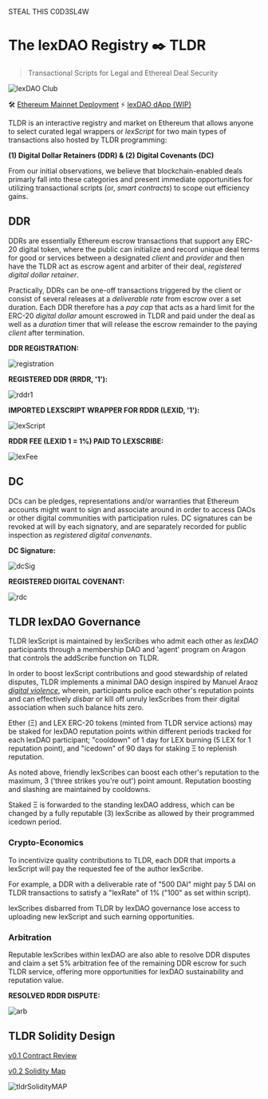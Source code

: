 STEAL THIS C0D3SL4W 

# The lexDAO Registry ✒️ TLDR
> Transactional Scripts for Legal and Ethereal Deal Security

![lexDAO Club](.github/lexDAO/TLDR/blob/master/docs/images/lexDAOClubLandingPage.png)

🛠️ [Ethereum Mainnet Deployment](https://etherscan.io/address/0x8CEDe32BbbCe5854992e151Fe215f2887E522553) ⚡
[lexDAO dApp (WIP)](https://youthful-cori-55b0b3.netlify.com/)

TLDR is an interactive registry and market on Ethereum that allows anyone to select curated legal wrappers or *lexScript* for two main types of transactions also hosted by TLDR programming:

**(1) Digital Dollar Retainers (DDR) & (2) Digital Covenants (DC)**

From our initial observations, we believe that blockchain-enabled deals primarly fall into these categories and present immediate opportunities for utilizing transactional scripts (or, *smart contracts*) to scope out efficiency gains.

## DDR

DDRs are essentially Ethereum escrow transactions that support any ERC-20 digital token, where the public can initialize and record unique deal terms for good or services between a designated *client* and *provider* and then have the TLDR act as escrow agent and arbiter of their deal, *registered digital dollar retainer*.

Practically, DDRs can be one-off transactions triggered by the client or consist of several releases at a *deliverable rate* from escrow over a set duration. Each DDR therefore has a *pay cap* that acts as a hard limit for the ERC-20 *digital dollar* amount escrowed in TLDR and paid under the deal as well as a *duration* timer that will release the escrow remainder to the paying *client* after termination.

**DDR REGISTRATION:**

![registration](https://pbs.twimg.com/media/EG8p09EWkAEIhab?format=png&name=900x900)

**REGISTERED DDR (RRDR, '1'):**

![rddr1](https://pbs.twimg.com/media/EG8skrqWsAESiQ3?format=png&name=900x900)

**IMPORTED LEXSCRIPT WRAPPER FOR RDDR (LEXID, '1'):**

![lexScript](https://pbs.twimg.com/media/EG8p09EW4AAJT2-?format=png&name=900x900)

**RDDR FEE (LEXID 1 = 1%) PAID TO LEXSCRIBE:**

![lexFee](https://pbs.twimg.com/media/EG8skrrWoAAnlC8?format=png&name=900x900)

## DC

DCs can be pledges, representations and/or warranties that Ethereum accounts might want to sign and associate around in order to access DAOs or other digital communities with participation rules. DC signatures can be revoked at will by each signatory, and are separately recorded for public inspection as *registered digital convenants*.

**DC Signature:**

![dcSig](https://pbs.twimg.com/media/EG8muZeWoAAzYxl?format=png&name=240x240)

**REGISTERED DIGITAL COVENANT:**

![rdc](https://pbs.twimg.com/media/EG8nc2mWkAAbb_k?format=png&name=900x900)

## TLDR lexDAO Governance

TLDR lexScript is maintained by lexScribes who admit each other as *lexDAO* participants through a membership DAO and 'agent' program on Aragon that controls the addScribe function on TLDR.

In order to boost lexScript contributions and good stewardship of related disputes, TLDR implements a minimal DAO design inspired by Manuel Araoz *[digital violence](https://maraoz.com/2019/02/11/digital-life/)*, wherein, participants police each other's reputation points and can effectively *disbar* or kill off unruly lexScribes from their digital association when such balance hits zero.

Ether (Ξ) and LEX ERC-20 tokens (minted from TLDR service actions) may be staked for lexDAO reputation points within different periods tracked for each lexDAO participant; "cooldown" of 1 day for LEX burning (5 LEX for 1 reputation point), and "icedown" of 90 days for staking Ξ to replenish reputation. 

As noted above, friendly lexScribes can boost each other's reputation to the maximum, 3 ('three strikes you're out') point amount. Reputation boosting and slashing are maintained by cooldowns.

Staked Ξ is forwarded to the standing lexDAO address, which can be changed by a fully reputable (3) lexScribe as allowed by their programmed icedown period.

### Crypto-Economics 

To incentivize quality contributions to TLDR, each DDR that imports a lexScript will pay the requested fee of the author lexScribe. 

For example, a DDR with a deliverable rate of "500 DAI" might pay 5 DAI on TLDR transactions to satisfy a "lexRate" of 1% ("100" as set within script).

lexScribes disbarred from TLDR by lexDAO governance lose access to uploading new lexScript and such earning opportunities. 

### Arbitration

Reputable lexScribes within lexDAO are also able to resolve DDR disputes and claim a set 5% arbitration fee of the remaining DDR escrow for such TLDR service, offering more opportunities for lexDAO sustainability and reputation value. 

**RESOLVED RDDR DISPUTE:**

![arb](https://pbs.twimg.com/media/EG8skrsWwAEy-Ct?format=png&name=900x900)

## TLDR Solidity Design

[v0.1 Contract Review](https://hackmd.io/@9imjf7czSc-9k0W4HcSANw/B1djOpjFS)

[v0.2 Solidity Map](https://etherscan.io/viewsvg?t=1&a=0x77eca7e76fbeb9c33d3ef0664f2b333205d48a77)

![tldrSolidityMAP](https://storage.googleapis.com/sol2uml-storage/mainnet-0x77eca7e76fbeb9c33d3ef0664f2b333205d48a77.svg)
